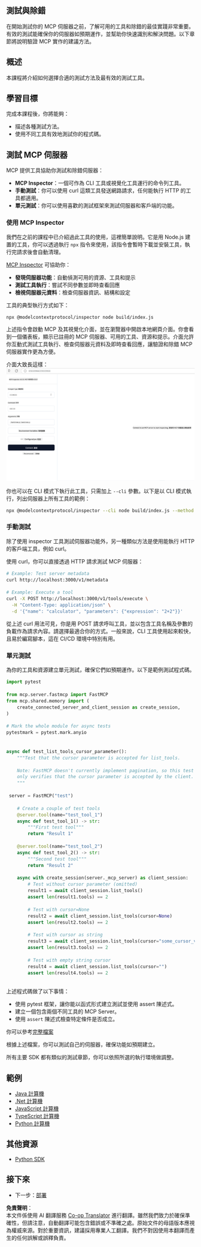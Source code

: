 <!--
CO_OP_TRANSLATOR_METADATA:
{
  "original_hash": "4e34e34e84f013e73c7eaa6d09884756",
  "translation_date": "2025-07-13T21:57:42+00:00",
  "source_file": "03-GettingStarted/08-testing/README.md",
  "language_code": "mo"
}
-->
## 測試與除錯

在開始測試你的 MCP 伺服器之前，了解可用的工具和除錯的最佳實踐非常重要。有效的測試能確保你的伺服器如預期運作，並幫助你快速識別和解決問題。以下章節將說明驗證 MCP 實作的建議方法。

## 概述

本課程將介紹如何選擇合適的測試方法及最有效的測試工具。

## 學習目標

完成本課程後，你將能夠：

- 描述各種測試方法。
- 使用不同工具有效地測試你的程式碼。

## 測試 MCP 伺服器

MCP 提供工具協助你測試和除錯伺服器：

- **MCP Inspector**：一個可作為 CLI 工具或視覺化工具運行的命令列工具。
- **手動測試**：你可以使用 curl 這類工具發送網路請求，任何能執行 HTTP 的工具都適用。
- **單元測試**：你可以使用喜歡的測試框架來測試伺服器和客戶端的功能。

### 使用 MCP Inspector

我們在之前的課程中已介紹過此工具的使用，這裡簡單說明。它是用 Node.js 建置的工具，你可以透過執行 `npx` 指令來使用，該指令會暫時下載並安裝工具，執行完請求後會自動清理。

[MCP Inspector](https://github.com/modelcontextprotocol/inspector) 可協助你：

- **發現伺服器功能**：自動偵測可用的資源、工具和提示
- **測試工具執行**：嘗試不同參數並即時查看回應
- **檢視伺服器元資料**：檢查伺服器資訊、結構和設定

工具的典型執行方式如下：

```bash
npx @modelcontextprotocol/inspector node build/index.js
```

上述指令會啟動 MCP 及其視覺化介面，並在瀏覽器中開啟本地網頁介面。你會看到一個儀表板，顯示已註冊的 MCP 伺服器、可用的工具、資源和提示。介面允許你互動式測試工具執行、檢查伺服器元資料及即時查看回應，讓驗證和除錯 MCP 伺服器實作更為方便。

介面大致長這樣： ![Inspector](../../../../translated_images/connect.141db0b2bd05f096fb1dd91273771fd8b2469d6507656c3b0c9df4b3c5473929.mo.png)

你也可以在 CLI 模式下執行此工具，只需加上 `--cli` 參數。以下是以 CLI 模式執行，列出伺服器上所有工具的範例：

```sh
npx @modelcontextprotocol/inspector --cli node build/index.js --method tools/list
```

### 手動測試

除了使用 inspector 工具測試伺服器功能外，另一種類似方法是使用能執行 HTTP 的客戶端工具，例如 curl。

使用 curl，你可以直接透過 HTTP 請求測試 MCP 伺服器：

```bash
# Example: Test server metadata
curl http://localhost:3000/v1/metadata

# Example: Execute a tool
curl -X POST http://localhost:3000/v1/tools/execute \
  -H "Content-Type: application/json" \
  -d '{"name": "calculator", "parameters": {"expression": "2+2"}}'
```

從上述 curl 用法可見，你是用 POST 請求呼叫工具，並以包含工具名稱及參數的負載作為請求內容。請選擇最適合你的方式。一般來說，CLI 工具使用起來較快，且易於編寫腳本，這在 CI/CD 環境中特別有用。

### 單元測試

為你的工具和資源建立單元測試，確保它們如預期運作。以下是範例測試程式碼。

```python
import pytest

from mcp.server.fastmcp import FastMCP
from mcp.shared.memory import (
    create_connected_server_and_client_session as create_session,
)

# Mark the whole module for async tests
pytestmark = pytest.mark.anyio


async def test_list_tools_cursor_parameter():
    """Test that the cursor parameter is accepted for list_tools.

    Note: FastMCP doesn't currently implement pagination, so this test
    only verifies that the cursor parameter is accepted by the client.
    """

 server = FastMCP("test")

    # Create a couple of test tools
    @server.tool(name="test_tool_1")
    async def test_tool_1() -> str:
        """First test tool"""
        return "Result 1"

    @server.tool(name="test_tool_2")
    async def test_tool_2() -> str:
        """Second test tool"""
        return "Result 2"

    async with create_session(server._mcp_server) as client_session:
        # Test without cursor parameter (omitted)
        result1 = await client_session.list_tools()
        assert len(result1.tools) == 2

        # Test with cursor=None
        result2 = await client_session.list_tools(cursor=None)
        assert len(result2.tools) == 2

        # Test with cursor as string
        result3 = await client_session.list_tools(cursor="some_cursor_value")
        assert len(result3.tools) == 2

        # Test with empty string cursor
        result4 = await client_session.list_tools(cursor="")
        assert len(result4.tools) == 2
    
```

上述程式碼做了以下事情：

- 使用 pytest 框架，讓你能以函式形式建立測試並使用 assert 陳述式。
- 建立一個包含兩個不同工具的 MCP Server。
- 使用 `assert` 陳述式檢查特定條件是否成立。

你可以參考[完整檔案](https://github.com/modelcontextprotocol/python-sdk/blob/main/tests/client/test_list_methods_cursor.py)

根據上述檔案，你可以測試自己的伺服器，確保功能如預期建立。

所有主要 SDK 都有類似的測試章節，你可以依照所選的執行環境做調整。

## 範例

- [Java 計算機](../samples/java/calculator/README.md)
- [.Net 計算機](../../../../03-GettingStarted/samples/csharp)
- [JavaScript 計算機](../samples/javascript/README.md)
- [TypeScript 計算機](../samples/typescript/README.md)
- [Python 計算機](../../../../03-GettingStarted/samples/python)

## 其他資源

- [Python SDK](https://github.com/modelcontextprotocol/python-sdk)

## 接下來

- 下一步：[部署](../09-deployment/README.md)

**免責聲明**：  
本文件係使用 AI 翻譯服務 [Co-op Translator](https://github.com/Azure/co-op-translator) 進行翻譯。雖然我們致力於確保準確性，但請注意，自動翻譯可能包含錯誤或不準確之處。原始文件的母語版本應視為權威來源。對於重要資訊，建議採用專業人工翻譯。我們不對因使用本翻譯而產生的任何誤解或誤釋負責。